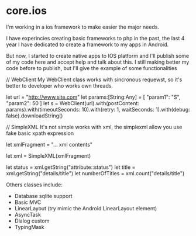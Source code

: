 # core.ios
I'm working in a ios framework to make easier the major needs. 

I have experincies creating basic frameworks to php in the past, the last 4 year I have dedicated to create a framework to my apps in Android. 

But now, I started to create native apps to IOS platform and I'll publish some of my code here and accept help and talk about this. I still making better my code before to publish, but I'll give the example of some functionalities

// WebClient
My WebClient class works with sincronous requewst, so it's better to developer who works own threads.

let url = "http://www.site.com"
            let params:[String:Any] = [
                "param1": "S",
                "param2": 50
            ]
let s = WebClient(url).with(postContent: params).with(timeoutSeconds: 10).with(retry: 1, waitSeconds: 1).with(debug: false).downloadString()

// SimpleXML
It's not simple works with xml, the simplexml allow you use fake basic xpath expression

let xmlFragment = "... xml contents"

let xml = SimpleXML(xmlFragment)

let status = xml.getString("attribute::status")
let title = xml.getString("details/title")
let numberOfTitles = xml.count("details/title")

Others classes include:
 - Database sqlite support
 - Basic MVC
 - LinearLayout (try mimic the Android LinearLayout element)
 - AsyncTask
 - Dialog custom
 - TypingMask
